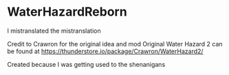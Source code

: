 # WaterHazardReborn
 I mistranslated the mistranslation

Credit to Crawron for the original idea and mod
Original Water Hazard 2 can be found at https://thunderstore.io/package/Crawron/WaterHazard2/

Created because I was getting used to the shenanigans 